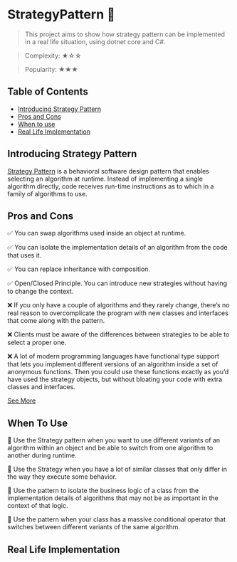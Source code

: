 # StrategyPattern 🎯
> This project aims to show how strategy pattern can be implemented in a real life situation, using dotnet core and C#.

> Complexity: ★☆☆

> Popularity: ★★★

## Table of Contents
* [Introducing Strategy Pattern](#introducing-strategy-pattern)
* [Pros and Cons](#pros-and-cons)
* [When to use](#when-to-use)
* [Real Life Implementation](#Real-life-implementation)

## Introducing Strategy Pattern
[Strategy Pattern](https://en.wikipedia.org/wiki/Strategy_pattern) is a behavioral software design pattern that enables selecting an algorithm at runtime. Instead of implementing a single algorithm directly, code receives run-time instructions as to which in a family of algorithms to use.

## Pros and Cons
✅ You can swap algorithms used inside an object at runtime.

✅ You can isolate the implementation details of an algorithm from the code that uses it.

✅ You can replace inheritance with composition.

✅ Open/Closed Principle. You can introduce new strategies without having to change the context.

❌ If you only have a couple of algorithms and they rarely change, there’s no real reason to overcomplicate the program with new classes and interfaces that come along with the pattern.

❌ Clients must be aware of the differences between strategies to be able to select a proper one.

❌ A lot of modern programming languages have functional type support that lets you implement different versions of an algorithm inside a set of anonymous functions. Then you could use these functions exactly as you’d have used the strategy objects, but without bloating your code with extra classes and interfaces.

[See More](https://refactoring.guru/design-patterns/strategy)

## When To Use
📌 Use the Strategy pattern when you want to use different variants of an algorithm within an object and be able to switch from one algorithm to another during runtime.

📌 Use the Strategy when you have a lot of similar classes that only differ in the way they execute some behavior.

📌 Use the pattern to isolate the business logic of a class from the implementation details of algorithms that may not be as important in the context of that logic.

📌 Use the pattern when your class has a massive conditional operator that switches between different variants of the same algorithm.

## Real Life Implementation
